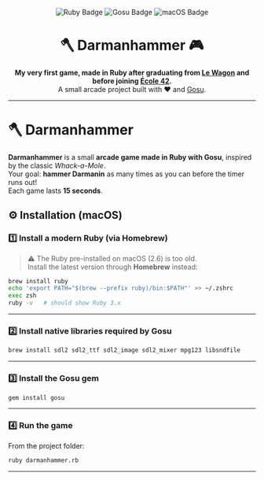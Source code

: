 <p align="center">
  <img src="https://img.shields.io/badge/Ruby-3.x-red?style=for-the-badge&logo=ruby" alt="Ruby Badge">
  <img src="https://img.shields.io/badge/Gosu-2D%20Game%20Library-blue?style=for-the-badge" alt="Gosu Badge">
  <img src="https://img.shields.io/badge/Platform-macOS-lightgrey?style=for-the-badge&logo=apple" alt="macOS Badge">
</p>

<h1 align="center">🪓 Darmanhammer 🎮</h1>

<p align="center">
  <b>My very first game, made in Ruby after graduating from <a href="https://www.lewagon.com/">Le Wagon</a> and before joining <a href="https://42.fr/">École 42</a>.</b><br>
  A small arcade project built with ❤️ and <a href="https://www.libgosu.org/">Gosu</a>.
</p>

---

# 🪓 Darmanhammer

**Darmanhammer** is a small **arcade game made in Ruby with Gosu**, inspired by the classic *Whack-a-Mole*.<br>
Your goal: **hammer Darmanin** as many times as you can before the timer runs out!  
Each game lasts **15 seconds**.

## ⚙️ Installation (macOS)

### 1️⃣ Install a modern Ruby (via Homebrew)

> ⚠️ The Ruby pre-installed on macOS (2.6) is too old.  
> Install the latest version through **Homebrew** instead:

```bash
brew install ruby
echo 'export PATH="$(brew --prefix ruby)/bin:$PATH"' >> ~/.zshrc
exec zsh
ruby -v   # should show Ruby 3.x
```

---

### 2️⃣ Install native libraries required by Gosu

```bash
brew install sdl2 sdl2_ttf sdl2_image sdl2_mixer mpg123 libsndfile
```

---

### 3️⃣ Install the Gosu gem

```bash
gem install gosu
```

---

### 4️⃣ Run the game

From the project folder:

```bash
ruby darmanhammer.rb
```

---